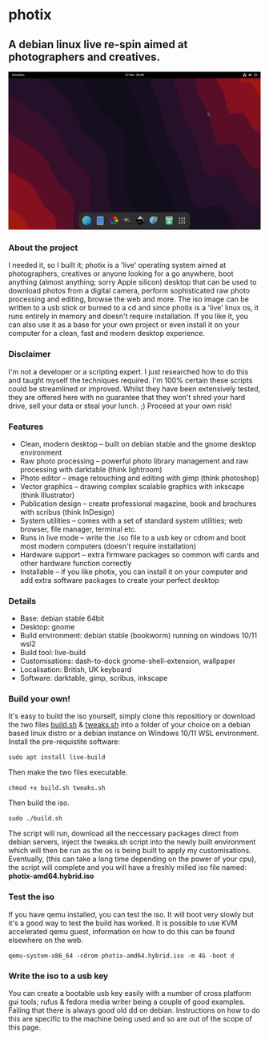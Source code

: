 # photix

## A debian linux live re-spin aimed at photographers and creatives.
![photix-live-linux-desktop-screenshot](https://github.com/pagepusher/photix/blob/main/photix-desktop.png)
### About the project
I needed it, so I built it; photix is a 'live' operating system aimed at photographers, creatives or anyone looking for a go anywhere, boot anything (almost anything; sorry Apple silicon) desktop that can be used to download photos from a digital camera, perform sophisticated raw photo processing and editing, browse the web and more. The iso image can be written to a usb stick or burned to a cd and since photix is a 'live' linux os, it runs entirely in memory and doesn't require installation. If you like it, you can also use it as a base for your own project or even install it on your computer for a clean, fast and modern desktop experience.

### Disclaimer
I'm not a developer or a scripting expert. I just researched how to do this and taught myself the techniques required. I'm 100% certain these scripts could be streamlined or improved. Whilst they have been extensively tested, they are offered here with no guarantee that they won't shred your hard drive, sell your data or steal your lunch. ;) Proceed at your own risk! 

### Features
- Clean, modern desktop – built on debian stable and the gnome desktop environment
- Raw photo processing – powerful photo library management and raw processing with darktable (think lightroom)
- Photo editor – image retouching and editing with gimp (think photoshop)
- Vector graphics – drawing complex scalable graphics with inkscape (think Illustrator)
- Publication design – create professional magazine, book and brochures with scribus (think InDesign) 
- System utilities – comes with a set of standard system utilities; web browser, file manager, terminal etc.
- Runs in live mode – write the .iso file to a usb key or cdrom and boot most modern computers (doesn't require installation)
- Hardware support – extra firmware packages so common wifi cards and other hardware function correctly
- Installable – if you like photix, you can install it on your computer and add extra software packages to create your perfect desktop

### Details
- Base: debian stable 64bit
- Desktop: gnome
- Build environment: debian stable (bookworm) running on windows 10/11 wsl2
- Build tool: live-build
- Customisations: dash-to-dock gnome-shell-extension, wallpaper
- Localisation: British, UK keyboard
- Software: darktable, gimp, scribus, inkscape

### Build your own!
It's easy to build the iso yourself, simply clone this repositiory or download the two files [build.sh](https://github.com/pagepusher/photix/blob/main/build.sh) & [tweaks.sh](https://github.com/pagepusher/photix/blob/main/tweaks.sh) into a folder of your choice on a debian based linux distro or a debian instance on Windows 10/11 WSL environment. Install the pre-requistite software:
```
sudo apt install live-build
```
Then make the two files executable.
```
chmod +x build.sh tweaks.sh
```
Then build the iso.
```
sudo ./build.sh
```
The script will run, download all the neccessary packages direct from debian servers, inject the tweaks.sh script into the newly built environment which will then be run as the os is being built to apply my customisations. Eventually, (this can take a long time depending on the power of your cpu), the script will complete and you will have a freshly milled iso file named: **photix-amd64.hybrid.iso**

### Test the iso
If you have qemu installed, you can test the iso. It will boot very slowly but it's a good way to test the build has worked. It is possible to use KVM accelerated qemu guest, information on how to do this can be found elsewhere on the web.
```
qemu-system-x86_64 -cdrom photix-amd64.hybrid.iso -m 4G -boot d
```

### Write the iso to a usb key
You can create a bootable usb key easily with a number of cross platform gui tools; rufus & fedora media writer being a couple of good examples. Failing that there is always good old dd on debian. Instructions on how to do this are specific to the machine being used and so are out of the scope of this page.
